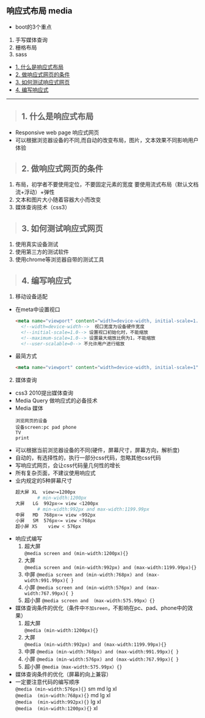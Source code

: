 ## 响应式布局 media
- boot的3个重点  
1. 手写媒体查询  
2. 栅格布局  
3. sass  
- [1. 什么是响应式布局](#1)
- [2. 做响应式网页的条件](#2)
- [3. 如何测试响应式网页](#3)
- [4. 编写响应式](#4)
--------
><h2 id='1'>1. 什么是响应式布局</h2> 
- Responsive web page 响应式网页
- 可以根据浏览器设备的不同,而自动的改变布局，图片，文本效果不同影响用户体验

><h2 id='2'>2. 做响应式网页的条件</h2> 
1. 布局，初学者不要使用定位，不要固定元素的宽度
 要使用流式布局（默认文档流+浮动）+弹性
2. 文本和图片大小随着容器大小而改变
3. 媒体查询技术（css3）
><h2 id='3'>3. 如何测试响应式网页</h2> 
1. 使用真实设备测试
2. 使用第三方的测试软件
3. 使用chrome等浏览器自带的测试工具
><h2 id='4'>4. 编写响应式</h2> 
1. 移动设备适配 
- 在meta中设置视口

  ```html
  <meta name="viewport" content="width=device-width, initial-scale=1.0, maximum-scale=1.0, user-scalable=0">
    <!--width=device-width-->  视口宽度为设备硬件宽度
    <!--initial-scale=1.0--> 设置视口初始化时，不能缩放   
    <!--maximum-scale=1.0--> 设置最大缩放比例为1，不能缩放
    <!--user-scalable=0--> 不允许用户进行缩放
  ```
- 最简方式
  ```html
  <meta name="viewport" content="width=device-width, initial-scale=1">
  ```
2. 媒体查询
- css3 2010提出媒体查询
- Media Query 做响应式的必备技术
- Media 媒体
  ```
  浏览网页的设备
  设备screen:pc pad phone
  TV  
  print
  ```
- 可以根据当前浏览器设备的不同(硬件，屏幕尺寸，屏幕方向，解析度)
- 自动的，有选择性的，执行一部分css代码，忽略其他css代码
- 写响应式网页，会让css代码量几何性的增长
- 所有复杂页面，不建议使用响应式
- 业内规定的5种屏幕尺寸
  ```bash
  超大屏 XL  view>=1200px  
          # min-width:1200px
  大屏   LG  992px<= view <1200px   
          # min-width:992px and max-width:1199.99px
  中屏   MD  768px<= view <992px
  小屏   SM  576px<= view <768px
  超小屏 XS    view < 576px
- 响应式编写
  1. 超大屏  
  `@media screen and (min-width:1200px){}`
  2. 大屏  
  `@media screen and (min-width:992px) and (max-width:1199.99px){}`
  3. 中屏 
  `@media screen and (min-width:768px) and (max-width:991.99px){ }`
  4. 小屏
  `@media screen and (min-width:576px) and (max-width:767.99px){ }`
  5. 超小屏
  `@media screen and （max-width:575.99px）{}`
- 媒体查询条件的优化（条件中`不加sreen`，不影响在pc、pad、phone中的效果）
  1. 超大屏  
  `@media (min-width:1200px){}`
  2. 大屏  
  `@media (min-width:992px) and (max-width:1199.99px){}`
  3. 中屏 
  `@media (min-width:768px) and (max-width:991.99px){ }`
  4. 小屏
  `@media (min-width:576px) and (max-width:767.99px){ }`
  5. 超小屏
  `@media（max-width:575.99px）{}`
- 媒体查询条件的优化（屏幕的向上兼容）
- 一定要注意代码的编写顺序  
  `@media (min-width:576px){}`   sm md lg xl  
  `@media  (min-width:768px){}`  md lg xl  
  `@media  (min-width:992px){}`  lg xl  
  `@media  (min-width:1200px){}` xl  
